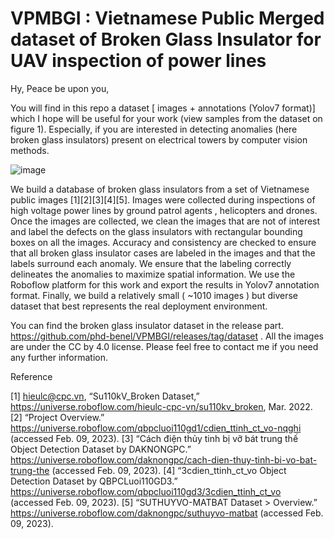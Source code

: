# VPMBGI : Vietnamese Public Merged dataset of Broken Glass Insulator for UAV inspection of power lines

Hy, Peace be upon you,

You will find in this repo a dataset [ images + annotations (Yolov7 format)] which I hope will be useful for your work (view samples from the dataset on figure 1). Especially, if you are interested in detecting anomalies (here broken glass insulators) present on electrical towers by computer vision methods.


![image](https://user-images.githubusercontent.com/82882383/208425768-ed544869-8049-4236-abae-68d34c7be8f0.png)

We build a database of broken glass insulators from a set of Vietnamese public images [1][2][3][4][5]. Images were collected during inspections of high voltage power lines by ground patrol agents , helicopters and drones. Once the images are collected, we clean the images that are not of interest and label the defects on the glass insulators with rectangular bounding boxes on all the images. Accuracy and consistency are checked to ensure that all broken glass insulator cases are labeled in the images and that the labels surround each anomaly. We ensure that the labeling correctly delineates the anomalies to maximize spatial information. We use the Roboflow platform for this work and export the results in Yolov7 annotation format. Finally, we build a relatively small ( ~1010 images ) but diverse dataset that best represents the real deployment environment. 

You can find the broken glass insulator dataset in the release part. https://github.com/phd-benel/VPMBGI/releases/tag/dataset . All the images are under the CC by 4.0 license. Please feel free to contact me if you need any further information.

Reference

[1] hieulc@cpc.vn, “Su110kV_Broken Dataset,” https://universe.roboflow.com/hieulc-cpc-vn/su110kv_broken, Mar. 2022.
[2] “Project Overview.” https://universe.roboflow.com/qbpcluoi110gd1/cdien_ttinh_ct_vo-nqghi (accessed Feb. 09, 2023).
[3] “Cách điện thủy tinh bị vỡ bát trung thế Object Detection Dataset by DAKNONGPC.” https://universe.roboflow.com/daknongpc/cach-dien-thuy-tinh-bi-vo-bat-trung-the (accessed Feb. 09, 2023).
[4] “3cdien_ttinh_ct_vo Object Detection Dataset by QBPCLuoi110GD3.” https://universe.roboflow.com/qbpcluoi110gd3/3cdien_ttinh_ct_vo (accessed Feb. 09, 2023).
[5] “SUTHUYVO-MATBAT Dataset > Overview.” https://universe.roboflow.com/daknongpc/suthuyvo-matbat (accessed Feb. 09, 2023).

